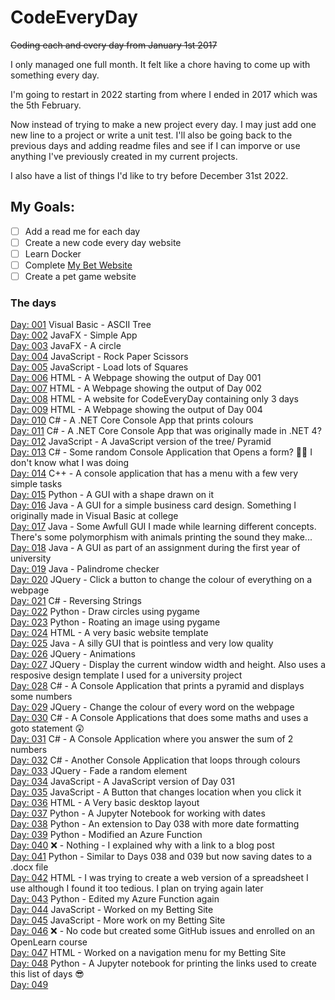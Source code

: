 # CodeEveryDay
~~Coding each and every day from January 1st 2017~~

I only managed one full month. It felt like a chore having to come up with something every day.

I'm going to restart in 2022 starting from where I ended in 2017 which was the 5th February.

Now instead of trying to make a new project every day. I may just add one new line to a project or write a unit test.
I'll also be going back to the previous days and adding readme files and see if I can imporve or use anything I've previously created in my current projects.

I also have a list of things I'd like to try before December 31st 2022.

## My Goals:
- [ ] Add a read me for each day
- [ ] Create a new code every day website
- [ ] Learn Docker
- [ ] Complete [My Bet Website](https://github.com/jamiestorey/BroccoliBet.NodeApp/)
- [ ] Create a pet game website

### The days
[Day: 001](https://github.com/jamiestorey/CodeEveryDay/tree/master/001) Visual Basic - ASCII Tree  
[Day: 002](https://github.com/jamiestorey/CodeEveryDay/tree/master/002) JavaFX - Simple App  
[Day: 003](https://github.com/jamiestorey/CodeEveryDay/tree/master/003) JavaFX - A circle  
[Day: 004](https://github.com/jamiestorey/CodeEveryDay/tree/master/004) JavaScript - Rock Paper Scissors  
[Day: 005](https://github.com/jamiestorey/CodeEveryDay/tree/master/005) JavaScript - Load lots of Squares  
[Day: 006](https://github.com/jamiestorey/CodeEveryDay/tree/master/006) HTML - A Webpage showing the output of Day 001  
[Day: 007](https://github.com/jamiestorey/CodeEveryDay/tree/master/007) HTML - A Webpage showing the output of Day 002  
[Day: 008](https://github.com/jamiestorey/CodeEveryDay/tree/master/008) HTML - A website for CodeEveryDay containing only 3 days  
[Day: 009](https://github.com/jamiestorey/CodeEveryDay/tree/master/009) HTML - A Webpage showing the output of Day 004   
[Day: 010](https://github.com/jamiestorey/CodeEveryDay/tree/master/010) C# - A .NET Core Console App that prints colours  
[Day: 011](https://github.com/jamiestorey/CodeEveryDay/tree/master/011) C# - A .NET Core Console App that was originally made in .NET 4?  
[Day: 012](https://github.com/jamiestorey/CodeEveryDay/tree/master/012) JavaScript - A JavaScript version of the tree/ Pyramid  
[Day: 013](https://github.com/jamiestorey/CodeEveryDay/tree/master/013) C# - Some random Console Application that Opens a form? 🤷‍♀️ I don't know what I was doing  
[Day: 014](https://github.com/jamiestorey/CodeEveryDay/tree/master/014) C++ - A console application that has a menu with a few very simple tasks  
[Day: 015](https://github.com/jamiestorey/CodeEveryDay/tree/master/015) Python - A GUI with a shape drawn on it  
[Day: 016](https://github.com/jamiestorey/CodeEveryDay/tree/master/016) Java - A GUI for a simple business card design. Something I originally made in Visual Basic at college  
[Day: 017](https://github.com/jamiestorey/CodeEveryDay/tree/master/017) Java - Some Awfull GUI I made while learning different concepts. There's some polymorphism with animals printing the sound they make...   
[Day: 018](https://github.com/jamiestorey/CodeEveryDay/tree/master/018) Java - A GUI as part of an assignment during the first year of university  
[Day: 019](https://github.com/jamiestorey/CodeEveryDay/tree/master/019) Java - Palindrome checker  
[Day: 020](https://github.com/jamiestorey/CodeEveryDay/tree/master/020) JQuery - Click a button to change the colour of everything on a webpage  
[Day: 021](https://github.com/jamiestorey/CodeEveryDay/tree/master/021) C# - Reversing Strings  
[Day: 022](https://github.com/jamiestorey/CodeEveryDay/tree/master/022) Python - Draw circles using pygame  
[Day: 023](https://github.com/jamiestorey/CodeEveryDay/tree/master/023) Python - Roating an image using pygame  
[Day: 024](https://github.com/jamiestorey/CodeEveryDay/tree/master/024) HTML - A very basic website template  
[Day: 025](https://github.com/jamiestorey/CodeEveryDay/tree/master/025) Java - A silly GUI that is pointless and very low quality  
[Day: 026](https://github.com/jamiestorey/CodeEveryDay/tree/master/026) JQuery - Animations  
[Day: 027](https://github.com/jamiestorey/CodeEveryDay/tree/master/027) JQuery - Display the current window width and height. Also uses a resposive design template I used for a university project  
[Day: 028](https://github.com/jamiestorey/CodeEveryDay/tree/master/028) C# - A Console Application that prints a pyramid and displays some numbers  
[Day: 029](https://github.com/jamiestorey/CodeEveryDay/tree/master/029) JQuery - Change the colour of every word on the webpage  
[Day: 030](https://github.com/jamiestorey/CodeEveryDay/tree/master/030) C# - A Console Applications that does some maths and uses a goto statement 😲  
[Day: 031](https://github.com/jamiestorey/CodeEveryDay/tree/master/031) C# - A Console Application where you answer the sum of 2 numbers  
[Day: 032](https://github.com/jamiestorey/CodeEveryDay/tree/master/032) C# - Another Console Application that loops through colours  
[Day: 033](https://github.com/jamiestorey/CodeEveryDay/tree/master/033) JQuery - Fade a random element  
[Day: 034](https://github.com/jamiestorey/CodeEveryDay/tree/master/034) JavaScript - A JavaScript version of Day 031  
[Day: 035](https://github.com/jamiestorey/CodeEveryDay/tree/master/035) JavaScript - A Button that changes location when you click it  
[Day: 036](https://github.com/jamiestorey/CodeEveryDay/tree/master/036) HTML - A Very basic desktop layout  
[Day: 037](https://github.com/jamiestorey/CodeEveryDay/tree/master/037) Python - A Jupyter Notebook for working with dates  
[Day: 038](https://github.com/jamiestorey/CodeEveryDay/tree/master/038) Python - An extension to Day 038 with more date formatting  
[Day: 039](https://github.com/jamiestorey/CodeEveryDay/tree/master/039) Python - Modified an Azure Function  
[Day: 040](https://github.com/jamiestorey/CodeEveryDay/tree/master/040) ❌ - Nothing - I explained why with a link to a blog post  
[Day: 041](https://github.com/jamiestorey/CodeEveryDay/tree/master/041) Python - Similar to Days 038 and 039 but now saving dates to a .docx file  
[Day: 042](https://github.com/jamiestorey/CodeEveryDay/tree/master/042) HTML - I was trying to create a web version of a spreadsheet I use although I found it too tedious. I plan on trying again later  
[Day: 043](https://github.com/jamiestorey/CodeEveryDay/tree/master/043) Python - Edited my Azure Function again  
[Day: 044](https://github.com/jamiestorey/CodeEveryDay/tree/master/044) JavaScript - Worked on my Betting Site  
[Day: 045](https://github.com/jamiestorey/CodeEveryDay/tree/master/045) JavaScript - More work on my Betting Site  
[Day: 046](https://github.com/jamiestorey/CodeEveryDay/tree/master/046) ❌ - No code but created some GitHub issues and enrolled on an OpenLearn course  
[Day: 047](https://github.com/jamiestorey/CodeEveryDay/tree/master/047) HTML - Worked on a navigation menu for my Betting Site  
[Day: 048](https://github.com/jamiestorey/CodeEveryDay/tree/master/048) Python - A Jupyter notebook for printing the links used to create this list of days 😎  
[Day: 049](https://github.com/jamiestorey/CodeEveryDay/tree/master/049) 
